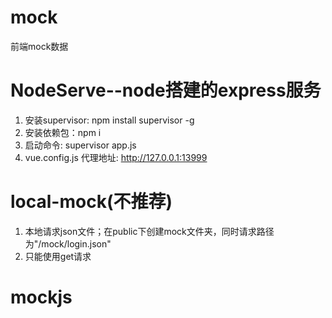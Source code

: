 # mock
前端mock数据

# NodeServe--node搭建的express服务
1. 安装supervisor: npm install supervisor -g
2. 安装依赖包：npm i
3. 启动命令: supervisor app.js
4. vue.config.js 代理地址: http://127.0.0.1:13999

# local-mock(不推荐)
1. 本地请求json文件；在public下创建mock文件夹，同时请求路径为"/mock/login.json"
2. 只能使用get请求

# mockjs

